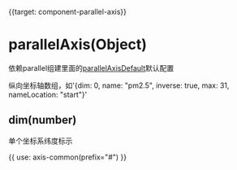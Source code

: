 
{{target: component-parallel-axis}}

# parallelAxis(Object)
依赖parallel组建里面的[parallelAxisDefault](~component(parallel).parallelAxisDefault)默认配置

纵向坐标轴数组，如'{dim: 0, name: "pm2.5", inverse: true, max: 31, nameLocation: "start"}'

## dim(number)

单个坐标系纬度标示

{{ use: axis-common(prefix="#") }}